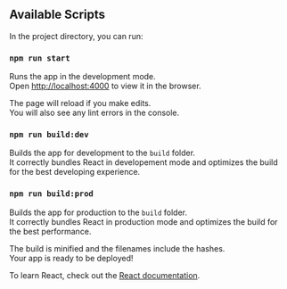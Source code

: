 
## Available Scripts

In the project directory, you can run:

### `npm run start`

Runs the app in the development mode.<br /> Open
[http://localhost:4000](http://localhost:4000) to view it in the browser.

The page will reload if you make edits.<br /> You will also see any lint errors
in the console.

### `npm run build:dev`


Builds the app for development to the `build` folder.<br /> It correctly bundles
React in developement mode and optimizes the build for the best developing experience.

### `npm run build:prod`

Builds the app for production to the `build` folder.<br /> It correctly bundles
React in production mode and optimizes the build for the best performance.

The build is minified and the filenames include the hashes.<br /> Your app is
ready to be deployed!


To learn React, check out the [React documentation](https://reactjs.org/).

